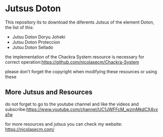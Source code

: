 # Jutsus Doton
This repository its to download the diferents Jutsus of the element Doton, the list of this:

- Jutsu Doton Doryu Joheki
- Jutsu Doton Proteccion
- Jutsu Doton Sellado

the implementation of the Chackra System resource is necessary for correct operation:https://github.com/nicolasecm/Chackra-System

please don't forget the copyright when modifying these resources or using these

## More Jutsus and Resources
do not forget to go to the youtube channel and like the videos and subscribe:https://www.youtube.com/channel/UC1JWFFcM_wzmMkdCX4vxa1w

for more resources and jutsus you can check my website: https://nicolasecm.com/

